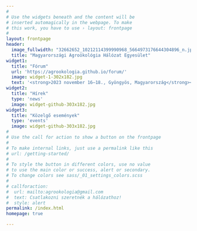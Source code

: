 ```yaml
---
#
# Use the widgets beneath and the content will be
# inserted automagically in the webpage. To make
# this work, you have to use › layout: frontpage
#
layout: frontpage
header:
  image_fullwidth: "32662652_10212114399990968_5664973176644304896_n.jpg másolata"
  title: "Magyarországi Agroökológia Hálózat Egyesület"
widget1:
  title: "Fórum"
  url: 'https://agrookologia.github.io/forum/'
  image: widget-1-302x182.jpg
  text: '<strong>2023 november 16–18., Gyöngyös, Magyarország</strong><p/>Az <strong>Európai Agroökológiai Fórum</strong> egy háromnapos, személyes részvétellel zajló rendezvény, amely 200-300 résztvevőt hív meg Európából és azon túlról, hogy dinamikus és interaktív párbeszédet folytassanak kulcsfontosságú európai politikai kérdésekről.'
widget2:
  title: "Hírek"
  type: 'news'
  image: widget-github-303x182.jpg
widget3:
  title: "Közelgő események"
  type: 'events'
  image: widget-github-303x182.jpg
#
# Use the call for action to show a button on the frontpage
#
# To make internal links, just use a permalink like this
# url: /getting-started/
#
# To style the button in different colors, use no value
# to use the main color or success, alert or secondary.
# To change colors see sass/_01_settings_colors.scss
#
# callforaction:
#  url: mailto:agrookologia@gmail.com
#  text: Csatlakozni szeretnék a hálózathoz!
#  style: alert
permalink: /index.html
homepage: true

---
```

